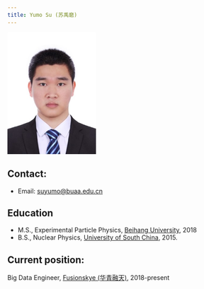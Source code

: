 ```yaml
---
title: Yumo Su (苏禹磨)
---
```


<img src="/images/Yumo_Su.jpg" width="200"/>

## Contact: 
- Email: suyumo@buaa.edu.cn

## Education
- M.S., Experimental Particle Physics, [Beihang University](http://www.buaa.edu.cn), 2018 
- B.S., Nuclear Physics, [University of South China](http://www.usc.edu.cn/), 2015. 

## Current position:
Big Data Engineer, [Fusionskye (华青融天)](http://www.fusionskye.com), 2018-present





 





